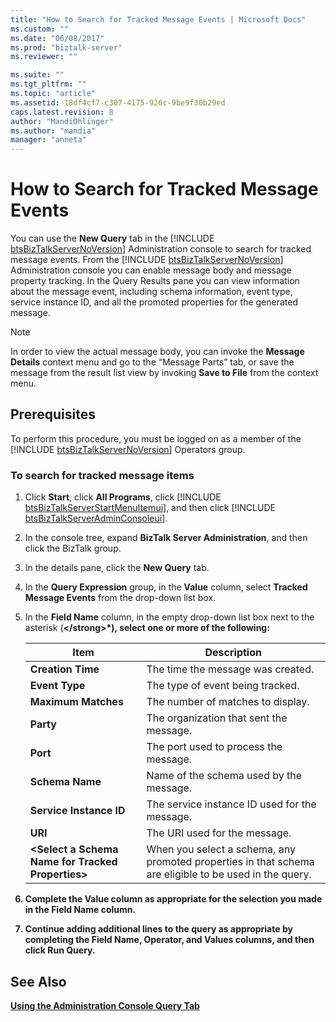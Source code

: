 ```yaml
---
title: "How to Search for Tracked Message Events | Microsoft Docs"
ms.custom: ""
ms.date: "06/08/2017"
ms.prod: "biztalk-server"
ms.reviewer: ""

ms.suite: ""
ms.tgt_pltfrm: ""
ms.topic: "article"
ms.assetid: 18df4cf7-c307-4175-926c-9be9f30b29ed
caps.latest.revision: 8
author: "MandiOhlinger"
ms.author: "mandia"
manager: "anneta"
---
```

# How to Search for Tracked Message Events
You can use the <strong>New Query</strong> tab in the [!INCLUDE [btsBizTalkServerNoVersion](../includes/btsbiztalkservernoversion-md.md)] Administration console to search for tracked message events.  From the [!INCLUDE [btsBizTalkServerNoVersion](../includes/btsbiztalkservernoversion-md.md)] Administration console you can enable message body and message property tracking. In the Query Results pane you can view information about the message event, including schema information, event type, service instance ID, and all the promoted properties for the generated message.  

> [!NOTE]
>  In order to view the actual message body, you can invoke the **Message Details** context menu and go to the “Message Parts” tab, or save the message from the result list view by invoking **Save to File** from the context menu.  

## Prerequisites  
 To perform this procedure, you must be logged on as a member of the [!INCLUDE [btsBizTalkServerNoVersion](../includes/btsbiztalkservernoversion-md.md)] Operators group.  

### To search for tracked message items  

1. Click <strong>Start</strong>, click <strong>All Programs</strong>, click [!INCLUDE [btsBizTalkServerStartMenuItemui](../includes/btsbiztalkserverstartmenuitemui-md.md)], and then click [!INCLUDE [btsBizTalkServerAdminConsoleui](../includes/btsbiztalkserveradminconsoleui-md.md)].  

2. In the console tree, expand **BizTalk Server Administration**, and then click the BizTalk group.  

3. In the details pane, click the **New Query** tab.  

4. In the **Query Expression** group, in the **Value** column, select **Tracked Message Events** from the drop-down list box.  

5. In the <strong>Field Name</strong> column, in the empty drop-down list box next to the asterisk (<strong>\</strong>*), select one or more of the following:  


   |                               Item                               |                                              Description                                               |
   |------------------------------------------------------------------|--------------------------------------------------------------------------------------------------------|
   |                  <strong>Creation Time</strong>                  |                                   The time the message was created.                                    |
   |                   <strong>Event Type</strong>                    |                                    The type of event being tracked.                                    |
   |                 <strong>Maximum Matches</strong>                 |                                   The number of matches to display.                                    |
   |                      <strong>Party</strong>                      |                                The organization that sent the message.                                 |
   |                      <strong>Port</strong>                       |                                 The port used to process the message.                                  |
   |                   <strong>Schema Name</strong>                   |                                Name of the schema used by the message.                                 |
   |               <strong>Service Instance ID</strong>               |                             The service instance ID used for the message.                              |
   |                       <strong>URI</strong>                       |                                     The URI used for the message.                                      |
   | <strong>\<Select a Schema Name for Tracked Properties\></strong> | When you select a schema, any promoted properties in that schema are eligible to be used in the query. |


6. Complete the **Value** column as appropriate for the selection you made in the **Field Name** column.  

7. Continue adding additional lines to the query as appropriate by completing the **Field Name**, **Operator**, and **Values** columns, and then click **Run Query**.  

## See Also  
 [Using the Administration Console Query Tab](../core/using-the-administration-console-query-tab.md)